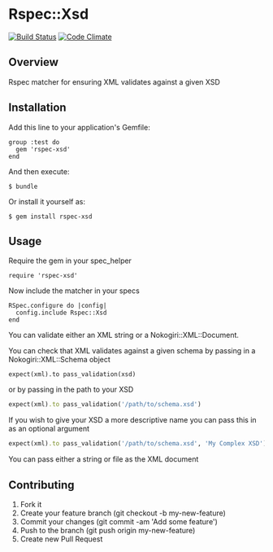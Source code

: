 # Rspec::Xsd

[![Build Status](https://travis-ci.org/invisiblelines/rspec-xsd.svg)](https://travis-ci.org/invisiblelines/rspec-xsd)
[![Code Climate](https://codeclimate.com/github/invisiblelines/rspec-xsd/badges/gpa.svg)](https://codeclimate.com/github/invisiblelines/rspec-xsd)

## Overview

Rspec matcher for ensuring XML validates against a given XSD

## Installation

Add this line to your application's Gemfile:

    group :test do
      gem 'rspec-xsd'
    end

And then execute:

```
$ bundle
```

Or install it yourself as:

```
$ gem install rspec-xsd
```

## Usage

Require the gem in your spec_helper

    require 'rspec-xsd'

Now include the matcher in your specs

    RSpec.configure do |config|
      config.include Rspec::Xsd
    end

You can validate either an XML string or a Nokogiri::XML::Document.

You can check that XML validates against a given schema by passing in a Nokogiri::XML::Schema object

    expect(xml).to pass_validation(xsd)

or by passing in the path to your XSD

```ruby
expect(xml).to pass_validation('/path/to/schema.xsd')
```

If you wish to give your XSD a more descriptive name you can pass this in as an optional argument

```ruby
expect(xml).to pass_validation('/path/to/schema.xsd', 'My Complex XSD')
```

You can pass either a string or file as the XML document

## Contributing

1. Fork it
2. Create your feature branch (git checkout -b my-new-feature)
3. Commit your changes (git commit -am 'Add some feature')
4. Push to the branch (git push origin my-new-feature)
5. Create new Pull Request
